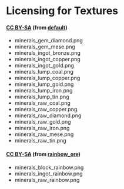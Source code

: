 # Licensing for Textures


#### [CC BY-SA][lic.default] (from [default][])
- minerals_gem_diamond.png
- minerals_gem_mese.png
- minerals_ingot_bronze.png
- minerals_ingot_copper.png
- minerals_ingot_gold.png
- minerals_lump_coal.png
- minerals_lump_copper.png
- minerals_lump_gold.png
- minerals_lump_iron.png
- minerals_lump_tin.png
- minerals_raw_coal.png
- minerals_raw_copper.png
- minerals_raw_diamond.png
- minerals_raw_gold.png
- minerals_raw_iron.png
- minerals_raw_mese.png
- minerals_raw_tin.png

#### [CC BY-SA][lic.rainbow_ore] (from [rainbow_ore][])
- minerals_block_rainbow.png
- minerals_ingot_rainbow.png
- minerals_raw_rainbow.png


[default]: https://github.com/minetest/minetest_game/tree/master/mods/default
[rainbow_ore]: https://forum.minetest.net/viewtopic.php?t=13519

[lic.default]: https://github.com/minetest/minetest_game/blob/master/mods/default/license.txt
[lic.rainbow_ore]: https://github.com/FsxShader2012/rainbow_ore/blob/master/README.md
